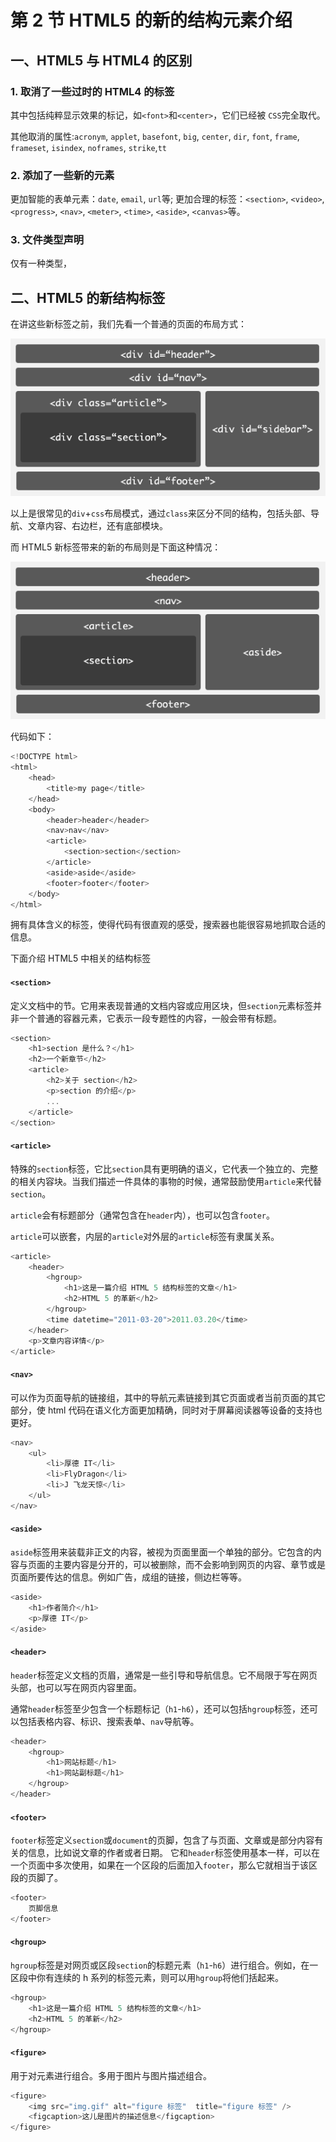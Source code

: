 # 第 2 节 HTML5 的新的结构元素介绍

## 一、HTML5 与 HTML4 的区别

### 1\. 取消了一些过时的 HTML4 的标签

其中包括纯粹显示效果的标记，如`<font>`和`<center>`，它们已经被 `CSS`完全取代。

其他取消的属性:`acronym`, `applet`, `basefont`, `big`, `center`, `dir`, `font`, `frame`, `frameset`, `isindex`, `noframes`, `strike`,`tt`

### 2\. 添加了一些新的元素

更加智能的表单元素：`date`, `email`, `url`等; 更加合理的标签：`<section>`, `<video>`, `<progress>`, `<nav>`, `<meter>`, `<time>`, `<aside>`, `<canvas>`等。

### 3\. 文件类型声明

仅有一种类型，<!DOCTYPE html>

## 二、HTML5 的新结构标签

在讲这些新标签之前，我们先看一个普通的页面的布局方式：

![Alt text](img/c92643e7b80601b1cd86a97c33a90f67.jpg)

以上是很常见的`div`+`css`布局模式，通过`class`来区分不同的结构，包括头部、导航、文章内容、右边栏，还有底部模块。

而 HTML5 新标签带来的新的布局则是下面这种情况：

![Alt text](img/584395050d0d588ca279420a8dd5ffa7.jpg)

代码如下：

```js
<!DOCTYPE html>
<html>
    <head>
        <title>my page</title>
    </head>
    <body>
        <header>header</header>
        <nav>nav</nav>
        <article>
            <section>section</section>
        </article>
        <aside>aside</aside>
        <footer>footer</footer>
    </body>
</html> 
```

拥有具体含义的标签，使得代码有很直观的感受，搜索器也能很容易地抓取合适的信息。

下面介绍 HTML5 中相关的结构标签

#### `<section>`

定义文档中的节。它用来表现普通的文档内容或应用区块，但`section`元素标签并非一个普通的容器元素，它表示一段专题性的内容，一般会带有标题。

```js
<section>
    <h1>section 是什么？</h1>
    <h2>一个新章节</h2>
    <article>
        <h2>关于 section</h2>
        <p>section 的介绍</p>
        ...
    </article>
</section> 
```

#### `<article>`

特殊的`section`标签，它比`section`具有更明确的语义，它代表一个独立的、完整的相关内容块。当我们描述一件具体的事物的时候，通常鼓励使用`article`来代替`section`。

`article`会有标题部分（通常包含在`header`内），也可以包含`footer`。

`article`可以嵌套，内层的`article`对外层的`article`标签有隶属关系。

```js
<article>
    <header>
        <hgroup>
            <h1>这是一篇介绍 HTML 5 结构标签的文章</h1>
            <h2>HTML 5 的革新</h2>
        </hgroup>
        <time datetime="2011-03-20">2011.03.20</time>
    </header>
    <p>文章内容详情</p>
</article> 
```

#### `<nav>`

可以作为页面导航的链接组，其中的导航元素链接到其它页面或者当前页面的其它部分，使 html 代码在语义化方面更加精确，同时对于屏幕阅读器等设备的支持也更好。

```js
<nav>
    <ul>
        <li>厚德 IT</li>
        <li>FlyDragon</li>
        <li>J 飞龙天惊</li>
    </ul>
</nav> 
```

#### `<aside>`

`aside`标签用来装载非正文的内容，被视为页面里面一个单独的部分。它包含的内容与页面的主要内容是分开的，可以被删除，而不会影响到网页的内容、章节或是页面所要传达的信息。例如广告，成组的链接，侧边栏等等。

```js
<aside>
    <h1>作者简介</h1>
    <p>厚德 IT</p>
</aside> 
```

#### `<header>`

`header`标签定义文档的页眉，通常是一些引导和导航信息。它不局限于写在网页头部，也可以写在网页内容里面。

通常`header`标签至少包含一个标题标记（`h1`-`h6`），还可以包括`hgroup`标签，还可以包括表格内容、标识、搜索表单、`nav`导航等。

```js
<header>
    <hgroup>
        <h1>网站标题</h1>
        <h1>网站副标题</h1>
    </hgroup>
</header> 
```

#### `<footer>`

`footer`标签定义`section`或`document`的页脚，包含了与页面、文章或是部分内容有关的信息，比如说文章的作者或者日期。 它和`header`标签使用基本一样，可以在一个页面中多次使用，如果在一个区段的后面加入`footer`，那么它就相当于该区段的页脚了。

```js
<footer>
    页脚信息
</footer> 
```

#### `<hgroup>`

`hgroup`标签是对网页或区段`section`的标题元素（`h1`-`h6`）进行组合。例如，在一区段中你有连续的 h 系列的标签元素，则可以用`hgroup`将他们括起来。

```js
<hgroup>
    <h1>这是一篇介绍 HTML 5 结构标签的文章</h1>
    <h2>HTML 5 的革新</h2>
</hgroup> 
```

#### `<figure>`

用于对元素进行组合。多用于图片与图片描述组合。

```js
<figure>
    <img src="img.gif" alt="figure 标签"  title="figure 标签" />
    <figcaption>这儿是图片的描述信息</figcaption>
</figure> 
```